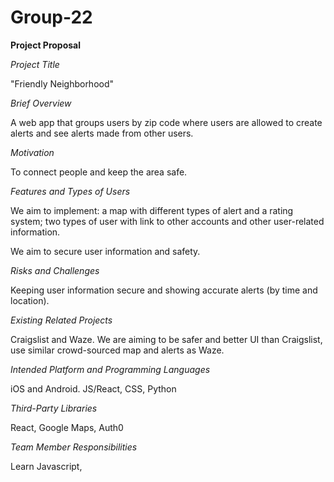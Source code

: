 # Group-22

**Project Proposal**

*Project Title*

"Friendly Neighborhood"

*Brief Overview*

A web app that groups users by zip code where users are allowed to create alerts and see alerts made from other users.

*Motivation*

To connect people and keep the area safe.

*Features and Types of Users*

We aim to implement: a map with different types of alert and a rating system; two types of user with link to other accounts and other user-related information.

We aim to secure user information and safety. 

*Risks and Challenges*

Keeping user information secure and showing accurate alerts (by time and location). 

*Existing Related Projects*

Craigslist and Waze. We are aiming to be safer and better UI than Craigslist, use similar crowd-sourced map and alerts as Waze. 

*Intended Platform and Programming Languages*

iOS and Android. JS/React, CSS, Python

*Third-Party Libraries*

React, Google Maps, Auth0

*Team Member Responsibilities*

Learn Javascript, 
